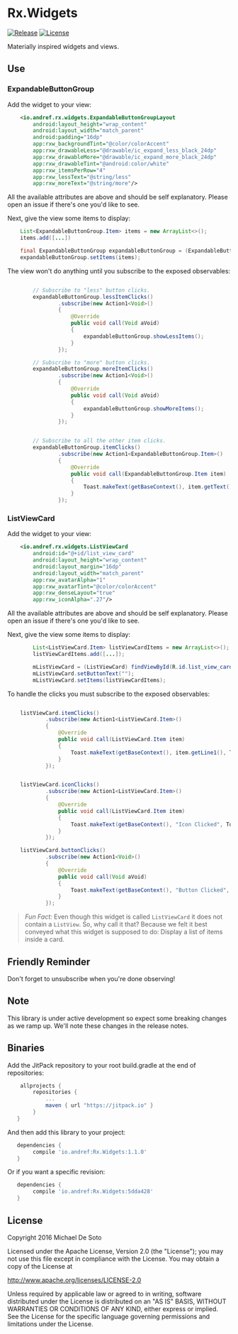 # Rx.Widgets
[![Release](https://jitpack.io/v/io.andref/Rx.Widgets.svg)](https://jitpack.io/#io.andref/Rx.Widgets)
[![License](https://img.shields.io/badge/license-Apache%202-4EB1BA.svg?style=flat-square)](https://www.apache.org/licenses/LICENSE-2.0.html)

Materially inspired widgets and views.

## Use

### ExpandableButtonGroup

Add the widget to your view:

```xml
    <io.andref.rx.widgets.ExpandableButtonGroupLayout
        android:layout_height="wrap_content"
        android:layout_width="match_parent"
        android:padding="16dp"
        app:rxw_backgroundTint="@color/colorAccent"
        app:rxw_drawableLess="@drawable/ic_expand_less_black_24dp"
        app:rxw_drawableMore="@drawable/ic_expand_more_black_24dp"
        app:rxw_drawableTint="@android:color/white"
        app:rxw_itemsPerRow="4"
        app:rxw_lessText="@string/less"
        app:rxw_moreText="@string/more"/>

```

All the available attributes are above and should be self explanatory. Please open an issue if there's one you'd like to see.

Next, give the view some items to display:

```java
    List<ExpandableButtonGroup.Item> items = new ArrayList<>();
    items.add([...])

    final ExpandableButtonGroup expandableButtonGroup = (ExpandableButtonGroup) findViewById(R.id.expandable_button_group);
    expandableButtonGroup.setItems(items);
```

The view won't do anything until you subscribe to the exposed observables:

```java

        // Subscribe to "less" button clicks.
        expandableButtonGroup.lessItemClicks()
                .subscribe(new Action1<Void>()
                {
                    @Override
                    public void call(Void aVoid)
                    {
                        expandableButtonGroup.showLessItems();
                    }
                });

        // Subscribe to "more" button clicks.
        expandableButtonGroup.moreItemClicks()
                .subscribe(new Action1<Void>()
                {
                    @Override
                    public void call(Void aVoid)
                    {
                        expandableButtonGroup.showMoreItems();
                    }
                });


        // Subscribe to all the other item clicks.
        expandableButtonGroup.itemClicks()
                .subscribe(new Action1<ExpandableButtonGroup.Item>()
                {
                    @Override
                    public void call(ExpandableButtonGroup.Item item)
                    {
                        Toast.makeText(getBaseContext(), item.getText(), Toast.LENGTH_SHORT).show();
                    }
                });
```

### ListViewCard

Add the widget to your view:

```xml
    <io.andref.rx.widgets.ListViewCard
        android:id="@+id/list_view_card"
        android:layout_height="wrap_content"
        android:layout_margin="16dp"
        android:layout_width="match_parent"
        app:rxw_avatarAlpha="1"
        app:rxw_avatarTint="@color/colorAccent"
        app:rxw_denseLayout="true"
        app:rxw_iconAlpha=".27"/>
```

All the available attributes are above and should be self explanatory. Please open an issue if there's one you'd like to see.

Next, give the view some items to display:

```java
        List<ListViewCard.Item> listViewCardItems = new ArrayList<>();
        listViewCardItems.add([...]);

        mListViewCard = (ListViewCard) findViewById(R.id.list_view_card);
        mListViewCard.setButtonText("");
        mListViewCard.setItems(listViewCardItems);

```

To handle the clicks you must subscribe to the exposed observables:

```java

    listViewCard.itemClicks()
            .subscribe(new Action1<ListViewCard.Item>()
            {
                @Override
                public void call(ListViewCard.Item item)
                {
                    Toast.makeText(getBaseContext(), item.getLine1(), Toast.LENGTH_SHORT).show();
                }
            });


    listViewCard.iconClicks()
            .subscribe(new Action1<ListViewCard.Item>()
            {
                @Override
                public void call(ListViewCard.Item item)
                {
                    Toast.makeText(getBaseContext(), "Icon Clicked", Toast.LENGTH_SHORT).show();
                }
            });

    listViewCard.buttonClicks()
            .subscribe(new Action1<Void>()
            {
                @Override
                public void call(Void aVoid)
                {
                    Toast.makeText(getBaseContext(), "Button Clicked", Toast.LENGTH_SHORT).show();
                }
            });

```

> *Fun Fact:* Even though this widget is called `ListViewCard` it does not contain a `ListView`. So, why call it that? Because we felt it best conveyed what this widget is supposed to do: Display a list of items inside a card.

## Friendly Reminder

Don't forget to unsubscribe when you're done observing!

## Note

This library is under active development so expect some breaking changes as we ramp up. We'll note these changes in the release notes.

## Binaries

Add the JitPack repository to your root build.gradle at the end of repositories:

```groovy
    allprojects {
        repositories {
            ...
            maven { url "https://jitpack.io" }
        }
   }
```

And then add this library to your project:

```groovy
   dependencies {
        compile 'io.andref:Rx.Widgets:1.1.0'
   }
```

Or if you want a specific revision:

```groovy
   dependencies {
        compile 'io.andref:Rx.Widgets:5dda428'
   }
```

## License

Copyright 2016 Michael De Soto

Licensed under the Apache License, Version 2.0 (the "License");
you may not use this file except in compliance with the License.
You may obtain a copy of the License at

<http://www.apache.org/licenses/LICENSE-2.0>

Unless required by applicable law or agreed to in writing, software
distributed under the License is distributed on an "AS IS" BASIS,
WITHOUT WARRANTIES OR CONDITIONS OF ANY KIND, either express or implied.
See the License for the specific language governing permissions and
limitations under the License.